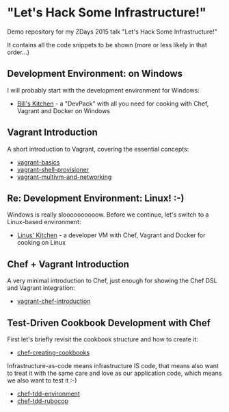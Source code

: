 
# "Let's Hack Some Infrastructure!"

Demo repository for my ZDays 2015 talk "Let's Hack Some Infrastructure!"

It contains all the code snippets to be shown (more or less likely in that order...)

## Development Environment: on Windows

I will probably start with the development environment for Windows:

 * [Bill's Kitchen](https://github.com/tknerr/bills-kitchen) - a "DevPack" with all you need for cooking with Chef, Vagrant and Docker on Windows


## Vagrant Introduction

A short introduction to Vagrant, covering the essential concepts:

 * [vagrant-basics](./vagrant-basics)
 * [vagrant-shell-provisioner](./vagrant-shell-provisioner)
 * [vagrant-multivm-and-networking](./vagrant-multivm-and-networking)

## Re: Development Environment: Linux! :-)

Windows is really sloooooooooow. Before we continue, let's switch to a Linux-based environment:

 * [Linus' Kitchen](https://github.com/tknerr/linus-kitchen) - a developer VM with Chef, Vagrant and Docker for cooking on Linux

## Chef + Vagrant Introduction

A very minimal introduction to Chef, just enough for showing the Chef DSL and Vagrant integration:

 * [vagrant-chef-introduction](./vagrant-chef-introduction)

## Test-Driven Cookbook Development with Chef

First let's briefly revisit the cookbook structure and how to create it:

 * [chef-creating-cookbooks](./chef-creating-cookbooks)

Infrastructure-as-code means infrastructure IS code, that means also want to treat it
with the same care and love as our application code, which means we also want to test it :-)

 * [chef-tdd-environment](./chef-tdd-environment)
 * [chef-tdd-rubocop](./chef-tdd-rubocop)
